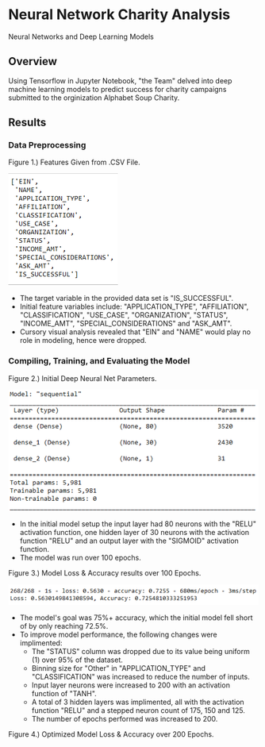 # Neural Network Charity Analysis
Neural Networks and Deep Learning Models

## Overview
Using Tensorflow in Jupyter Notebook, "the Team" delved into deep machine learning models to predict success for charity campaigns submitted to
the orginization Alphabet Soup Charity.

## Results
### Data Preprocessing

Figure 1.) Features Given from .CSV File.

![](Resources/Fig1.png)

* The target variable in the provided data set is "IS_SUCCESSFUL".
* Initial feature variables include: "APPLICATION_TYPE", "AFFILIATION", "CLASSIFICATION", "USE_CASE", "ORGANIZATION", "STATUS", "INCOME_AMT", "SPECIAL_CONSIDERATIONS" and "ASK_AMT".
* Cursory visual analysis revealed that "EIN" and "NAME" would play no role in modeling, hence were dropped.

### Compiling, Training, and Evaluating the Model

Figure 2.) Initial Deep Neural Net Parameters.

![](Resources/Fig2.png)

* In the initial model setup the input layer had 80 neurons with the "RELU" activation function, one hidden layer of 30 neurons with the activation function "RELU" and an output layer with the "SIGMOID" activation function.
* The model was run over 100 epochs.

Figure 3.) Model Loss & Accuracy results over 100 Epochs.

![](Resources/Fig3.png)

* The model's goal was 75%+ accuracy, which the initial model fell short of by only reaching 72.5%.
* To improve model performance, the following changes were implimented:
  - The "STATUS" column was dropped due to its value being uniform (1) over 95% of the dataset.
  - Binning size for "Other" in "APPLICATION_TYPE" and "CLASSIFICATION" was increased to reduce the number of inputs.
  - Input layer neurons were increased to 200 with an activation function of "TANH".
  - A total of 3 hidden layers was implimented, all with the activation function "RELU" and a stepped neuron count of 175, 150 and 125.
  - The number of epochs performed was increased to 200.

Figure 4.) Optimized Model Loss & Accuracy over 200 Epochs.
